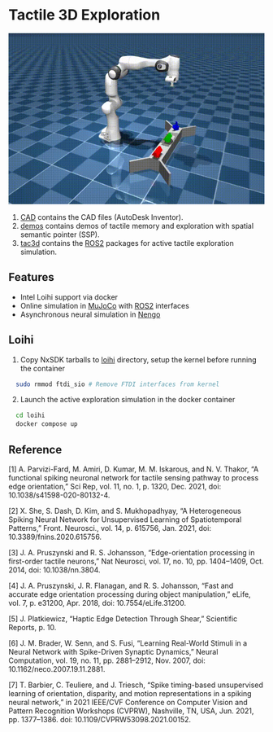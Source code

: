 # Tactile 3D Exploration
![Cover](./cover.gif "Robot Touch")

1. [CAD](CAD/) contains the CAD files (AutoDesk Inventor).
2. [demos](demos/) contains demos of tactile memory and exploration with spatial semantic pointer (SSP).
3. [tac3d](tac3d/) contains the [ROS2](https://docs.ros.org/en/humble/index.html) packages for active tactile exploration simulation.

## Features
- Intel Loihi support via docker
- Online simulation in [MuJoCo](https://mujoco.org/) with [ROS2](https://www.ros.org/) interfaces
- Asynchronous neural simulation in [Nengo](https://www.nengo.ai/)

## Loihi
1. Copy NxSDK tarballs to [loihi](loihi/) directory, setup the kernel before running the container
  ```bash
    sudo rmmod ftdi_sio # Remove FTDI interfaces from kernel
  ```
2. Launch the active exploration simulation in the docker container
  ```bash
    cd loihi
    docker compose up
  ```
## Reference
[1] A. Parvizi-Fard, M. Amiri, D. Kumar, M. M. Iskarous, and N. V. Thakor, “A functional spiking neuronal network for tactile sensing pathway to process edge orientation,” Sci Rep, vol. 11, no. 1, p. 1320, Dec. 2021, doi: 10.1038/s41598-020-80132-4.

[2] X. She, S. Dash, D. Kim, and S. Mukhopadhyay, “A Heterogeneous Spiking Neural Network for Unsupervised Learning of Spatiotemporal Patterns,” Front. Neurosci., vol. 14, p. 615756, Jan. 2021, doi: 10.3389/fnins.2020.615756.

[3] J. A. Pruszynski and R. S. Johansson, “Edge-orientation processing in first-order tactile neurons,” Nat Neurosci, vol. 17, no. 10, pp. 1404–1409, Oct. 2014, doi: 10.1038/nn.3804.

[4] J. A. Pruszynski, J. R. Flanagan, and R. S. Johansson, “Fast and accurate edge orientation processing during object manipulation,” eLife, vol. 7, p. e31200, Apr. 2018, doi: 10.7554/eLife.31200.

[5] J. Platkiewicz, “Haptic Edge Detection Through Shear,” Scientific Reports, p. 10.

[6] J. M. Brader, W. Senn, and S. Fusi, “Learning Real-World Stimuli in a Neural Network with Spike-Driven Synaptic Dynamics,” Neural Computation, vol. 19, no. 11, pp. 2881–2912, Nov. 2007, doi: 10.1162/neco.2007.19.11.2881.

[7] T. Barbier, C. Teuliere, and J. Triesch, “Spike timing-based unsupervised learning of orientation, disparity, and motion representations in a spiking neural network,” in 2021 IEEE/CVF Conference on Computer Vision and Pattern Recognition Workshops (CVPRW), Nashville, TN, USA, Jun. 2021, pp. 1377–1386. doi: 10.1109/CVPRW53098.2021.00152.